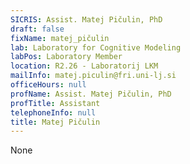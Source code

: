 ```yaml
---
SICRIS: Assist. Matej Pičulin, PhD
draft: false
fixName: matej_pičulin
lab: Laboratory for Cognitive Modeling
labPos: Laboratory Member
location: R2.26 - Laboratorij LKM
mailInfo: matej.piculin@fri.uni-lj.si
officeHours: null
profName: Assist. Matej Pičulin, PhD
profTitle: Assistant
telephoneInfo: null
title: Matej Pičulin
---
```


None
